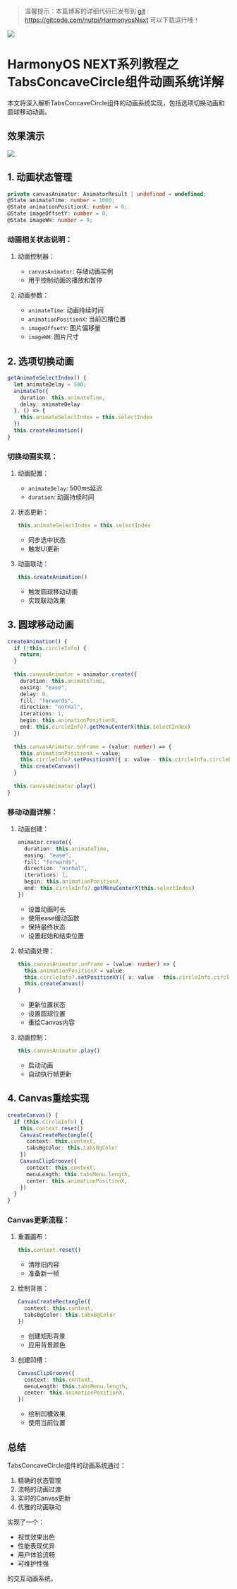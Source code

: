 > 温馨提示：本篇博客的详细代码已发布到 [git](https://gitcode.com/nutpi/HarmonyosNext) : https://gitcode.com/nutpi/HarmonyosNext 可以下载运行哦！

![](https://files.mdnice.com/user/47561/e7866215-2919-4450-90eb-21112b7974a1.png)
# HarmonyOS NEXT系列教程之 TabsConcaveCircle组件动画系统详解

本文将深入解析TabsConcaveCircle组件的动画系统实现，包括选项切换动画和圆球移动动画。
## 效果演示

![](https://files.mdnice.com/user/47561/c2894823-0343-4de9-a551-e971b3e8daff.gif)
## 1. 动画状态管理

```typescript
private canvasAnimator: AnimatorResult | undefined = undefined;
@State animateTime: number = 1000;
@State animationPositionX: number = 0;
@State imageOffsetY: number = 0;
@State imageWH: number = 0;
```

### 动画相关状态说明：

1. 动画控制器：
   - `canvasAnimator`: 存储动画实例
   - 用于控制动画的播放和暂停

2. 动画参数：
   - `animateTime`: 动画持续时间
   - `animationPositionX`: 当前凹槽位置
   - `imageOffsetY`: 图片偏移量
   - `imageWH`: 图片尺寸

## 2. 选项切换动画

```typescript
getAnimateSelectIndex() {
  let animateDelay = 500;
  animateTo({
    duration: this.animateTime,
    delay: animateDelay
  }, () => {
    this.animateSelectIndex = this.selectIndex
  })
  this.createAnimation()
}
```

### 切换动画实现：

1. 动画配置：
   - `animateDelay`: 500ms延迟
   - `duration`: 动画持续时间

2. 状态更新：
   ```typescript
   this.animateSelectIndex = this.selectIndex
   ```
   - 同步选中状态
   - 触发UI更新

3. 动画联动：
   ```typescript
   this.createAnimation()
   ```
   - 触发圆球移动动画
   - 实现联动效果

## 3. 圆球移动动画

```typescript
createAnimation() {
  if (!this.circleInfo) {
    return;
  }
  
  this.canvasAnimator = animator.create({
    duration: this.animateTime,
    easing: "ease",
    delay: 0,
    fill: "forwards",
    direction: "normal",
    iterations: 1,
    begin: this.animationPositionX,
    end: this.circleInfo?.getMenuCenterX(this.selectIndex)
  })
  
  this.canvasAnimator.onFrame = (value: number) => {
    this.animationPositionX = value;
    this.circleInfo?.setPositionXY({ x: value - this.circleInfo.circleRadius })
    this.createCanvas()
  }
  
  this.canvasAnimator.play()
}
```

### 移动动画详解：

1. 动画创建：
   ```typescript
   animator.create({
     duration: this.animateTime,
     easing: "ease",
     fill: "forwards",
     direction: "normal",
     iterations: 1,
     begin: this.animationPositionX,
     end: this.circleInfo?.getMenuCenterX(this.selectIndex)
   })
   ```
   - 设置动画时长
   - 使用ease缓动函数
   - 保持最终状态
   - 设置起始和结束位置

2. 帧动画处理：
   ```typescript
   this.canvasAnimator.onFrame = (value: number) => {
     this.animationPositionX = value;
     this.circleInfo?.setPositionXY({ x: value - this.circleInfo.circleRadius })
     this.createCanvas()
   }
   ```
   - 更新位置状态
   - 设置圆球位置
   - 重绘Canvas内容

3. 动画控制：
   ```typescript
   this.canvasAnimator.play()
   ```
   - 启动动画
   - 自动执行帧更新

## 4. Canvas重绘实现

```typescript
createCanvas() {
  if (this.circleInfo) {
    this.context.reset()
    CanvasCreateRectangle({
      context: this.context,
      tabsBgColor: this.tabsBgColor
    })
    CanvasClipGroove({
      context: this.context,
      menuLength: this.tabsMenu.length,
      center: this.animationPositionX,
    })
  }
}
```

### Canvas更新流程：

1. 重置画布：
   ```typescript
   this.context.reset()
   ```
   - 清除旧内容
   - 准备新一帧

2. 绘制背景：
   ```typescript
   CanvasCreateRectangle({
     context: this.context,
     tabsBgColor: this.tabsBgColor
   })
   ```
   - 创建矩形背景
   - 应用背景颜色

3. 创建凹槽：
   ```typescript
   CanvasClipGroove({
     context: this.context,
     menuLength: this.tabsMenu.length,
     center: this.animationPositionX,
   })
   ```
   - 绘制凹槽效果
   - 使用当前位置

## 总结

TabsConcaveCircle组件的动画系统通过：
1. 精确的状态管理
2. 流畅的动画过渡
3. 实时的Canvas更新
4. 优雅的动画联动

实现了一个：
- 视觉效果出色
- 性能表现优异
- 用户体验流畅
- 可维护性强

的交互动画系统。

